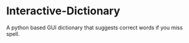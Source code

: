 # Interactive-Dictionary
A python based GUI dictionary that suggests correct words if you miss spell.
